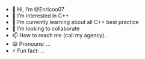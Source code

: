 - 👋 Hi, I’m @Enricoo07
- 👀 I’m interested in C++
- 🌱 I’m currently learning about all C++ best practice
- 💞️ I’m looking to collaborate
- 📫 How to reach me (call my agency)..
- 😄 Pronouns: ...
- ⚡ Fun fact: ...

<!---
Enricoo07/Enricoo07 is a ✨ special ✨ repository because its `README.md` (this file) appears on your GitHub profile.
You can click the Preview link to take a look at your changes.
--->

